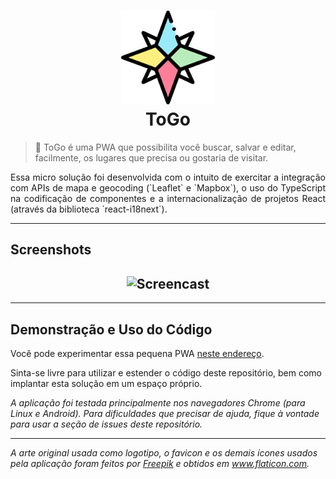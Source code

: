 <h1 align="center">
  <img alt="ToGo" title="Logo" src="public/logo192.png" width="150px" /> <br />
  ToGo
</h1>

> :round_pushpin: ToGo é uma PWA que possibilita você buscar, salvar e editar, facilmente, os lugares que precisa ou gostaria de visitar.

<p align="justify">Essa micro solução foi desenvolvida com o intuito de exercitar a integração com APIs de mapa e geocoding (`Leaflet` e `Mapbox`), o uso do TypeScript na codificação de componentes e a internacionalização de projetos React (através da biblioteca `react-i18next`).</p>

---

## Screenshots

<h2 align="center">
  <img alt="Screencast" title="Exemplo de interação" src="screenshots/screencast1.gif" width="640px" />
</h2>

---

## Demonstração e Uso do Código

Você pode experimentar essa pequena PWA [neste endereço](https://places-togo.web.app/).

Sinta-se livre para utilizar e estender o código deste repositório, bem como implantar esta solução em um espaço próprio.

_A aplicação foi testada principalmente nos navegadores Chrome (para Linux e Android). Para dificuldades que precisar de ajuda, fique à vontade para usar a seção de issues deste repositório._

---

_A arte original usada como logotipo, o favicon e os demais ícones usados pela aplicação foram feitos por <a href="https://www.flaticon.com/authors/freepik" title="Freepik">Freepik</a> e obtidos em <a href="https://www.flaticon.com/" title="Flaticon"> www.flaticon.com</a>._
